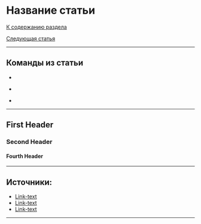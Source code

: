# Название статьи

[К содержанию раздела](README.md)

[Следующая статья](next.md)

---

## Команды из статьи

- ```

  ```
- ```

  ```
- ```

  ```

---

## First Header

### Second Header

#### Fourth Header

---

## Источники:

- [Link-text](http://127.0.0.1 "Alt-text")
- [Link-text](http://127.0.0.1 "Alt-text")
- [Link-text](http://127.0.0.1 "Alt-text")

---
